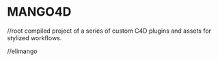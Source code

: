 # MANGO4D
//root compiled project of a series of <various> custom C4D plugins and assets for stylized workflows.

//elimango
